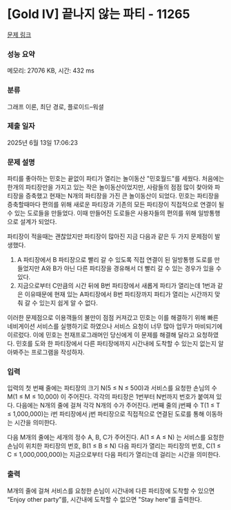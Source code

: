 # [Gold IV] 끝나지 않는 파티 - 11265 

[문제 링크](https://www.acmicpc.net/problem/11265) 

### 성능 요약

메모리: 27076 KB, 시간: 432 ms

### 분류

그래프 이론, 최단 경로, 플로이드–워셜

### 제출 일자

2025년 6월 13일 17:06:23

### 문제 설명

<p>파티를 좋아하는 민호는 끝없이 파티가 열리는 놀이동산 "민호월드"를 세웠다. 처음에는 한개의 파티장만을 가지고 있는 작은 놀이동산이었지만, 사람들의 점점 많이 찾아와 파티장을 증축했고 현재는 N개의 파티장을 가진 큰 놀이동산이 되었다. 민호는 파티장을 증축할때마다 편의를 위해 새로운 파티장과 기존의 모든 파티장이 직접적으로 연결이 될 수 있는 도로들을 만들었다. 이때 만들어진 도로들은 사용자들의 편의를 위해 일방통행으로 설계가 되었다.</p>

<p>파티장이 적을때는 괜찮았지만 파티장이 많아진 지금 다음과 같은 두 가지 문제점이 발생했다.</p>

<ol>
	<li>A 파티장에서 B 파티장으로 빨리 갈 수 있도록 직접 연결이 된 일방통행 도로를 만들었지만 A와 B가 아닌 다른 파티장을 경유해서 더 빨리 갈 수 있는 경우가 있을 수 있다.</li>
	<li>지금으로부터 C만큼의 시간 뒤에 B번 파티장에서 새롭게 파티가 열리는데 1번과 같은 이유때문에 현재 있는 A파티장에서 B번 파티장까지 파티가 열리는 시간까지 맞춰 갈 수 있는지 쉽게 알 수 없다.</li>
</ol>

<p>이러한 문제점으로 이용객들의 불만이 점점 커져갔고 민호는 이를 해결하기 위해 빠른 네비게이션 서비스를 실행하기로 하였으나 서비스 요청이 너무 많아 업무가 마비되기에 이르렀다. 이에 민호는 천재프로그래머인 당신에게 이 문제를 해결해 달라고 요청하였다. 민호를 도와 한 파티장에서 다른 파티장에까지 시간내에 도착할 수 있는지 없는지 알아봐주는 프로그램을 작성하자.</p>

### 입력 

 <p>입력의 첫 번째 줄에는 파티장의 크기 N(5 ≤ N ≤ 500)과 서비스를 요청한 손님의 수 M(1 ≤ M ≤ 10,000) 이 주어진다. 각각의 파티장은 1번부터 N번까지 번호가 붙여져 있다. 다음에는 N개의 줄에 걸쳐 각각 N개의 수가 주어진다. i번째 줄의 j번째 수 T(1 ≤ T ≤ 1,000,000)는 i번 파티장에서 j번 파티장으로 직접적으로 연결된 도로를 통해 이동하는 시간을 의미한다.</p>

<p>다음 M개의 줄에는 세개의 정수 A, B, C가 주어진다. A(1 ≤ A ≤ N) 는 서비스를 요청한 손님이 위치한 파티장의 번호, B(1 ≤ B ≤ N) 다음 파티가 열리는 파티장의 번호, C(1 ≤ C ≤ 1,000,000,000)는 지금으로부터 다음 파티가 열리는데 걸리는 시간을 의미한다.</p>

### 출력 

 <p>M개의 줄에 걸쳐 서비스를 요청한 손님이 시간내에 다른 파티장에 도착할 수 있으면 “Enjoy other party”를, 시간내에 도착할 수 없으면 "Stay here”를 출력한다.</p>

